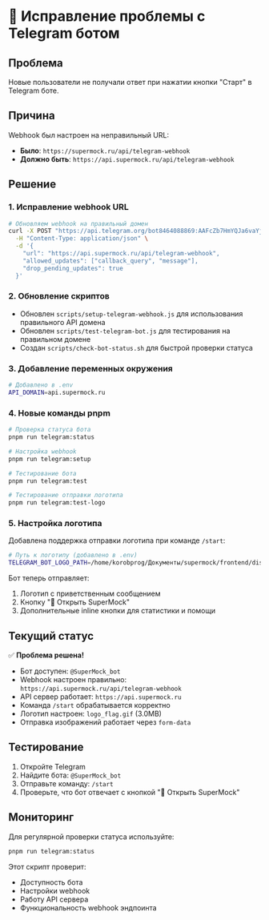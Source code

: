 # 🔧 Исправление проблемы с Telegram ботом

## Проблема
Новые пользователи не получали ответ при нажатии кнопки "Старт" в Telegram боте.

## Причина
Webhook был настроен на неправильный URL:
- **Было**: `https://supermock.ru/api/telegram-webhook`
- **Должно быть**: `https://api.supermock.ru/api/telegram-webhook`

## Решение

### 1. Исправление webhook URL
```bash
# Обновляем webhook на правильный домен
curl -X POST "https://api.telegram.org/bot8464088869:AAFcZb7HmYQJa6vaYjfTDCjfr187p9hhk2o/setWebhook" \
  -H "Content-Type: application/json" \
  -d '{
    "url": "https://api.supermock.ru/api/telegram-webhook",
    "allowed_updates": ["callback_query", "message"],
    "drop_pending_updates": true
  }'
```

### 2. Обновление скриптов
- Обновлен `scripts/setup-telegram-webhook.js` для использования правильного API домена
- Обновлен `scripts/test-telegram-bot.js` для тестирования на правильном домене
- Создан `scripts/check-bot-status.sh` для быстрой проверки статуса

### 3. Добавление переменных окружения
```bash
# Добавлено в .env
API_DOMAIN=api.supermock.ru
```

### 4. Новые команды pnpm
```bash
# Проверка статуса бота
pnpm run telegram:status

# Настройка webhook
pnpm run telegram:setup

# Тестирование бота
pnpm run telegram:test

# Тестирование отправки логотипа
pnpm run telegram:test-logo
```

### 5. Настройка логотипа
Добавлена поддержка отправки логотипа при команде `/start`:
```bash
# Путь к логотипу (добавлено в .env)
TELEGRAM_BOT_LOGO_PATH=/home/korobprog/Документы/supermock/frontend/dist/logo_flag.gif
```

Бот теперь отправляет:
1. Логотип с приветственным сообщением
2. Кнопку "🚀 Открыть SuperMock"
3. Дополнительные inline кнопки для статистики и помощи

## Текущий статус
✅ **Проблема решена!**

- Бот доступен: `@SuperMock_bot`
- Webhook настроен правильно: `https://api.supermock.ru/api/telegram-webhook`
- API сервер работает: `https://api.supermock.ru`
- Команда `/start` обрабатывается корректно
- Логотип настроен: `logo_flag.gif` (3.0MB)
- Отправка изображений работает через `form-data`

## Тестирование
1. Откройте Telegram
2. Найдите бота: `@SuperMock_bot`
3. Отправьте команду: `/start`
4. Проверьте, что бот отвечает с кнопкой "🚀 Открыть SuperMock"

## Мониторинг
Для регулярной проверки статуса используйте:
```bash
pnpm run telegram:status
```

Этот скрипт проверит:
- Доступность бота
- Настройки webhook
- Работу API сервера
- Функциональность webhook эндпоинта
